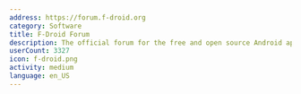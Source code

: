 ```yaml
---
address: https://forum.f-droid.org
category: Software
title: F-Droid Forum
description: The official forum for the free and open source Android app repository
userCount: 3327
icon: f-droid.png
activity: medium
language: en_US
---
```

